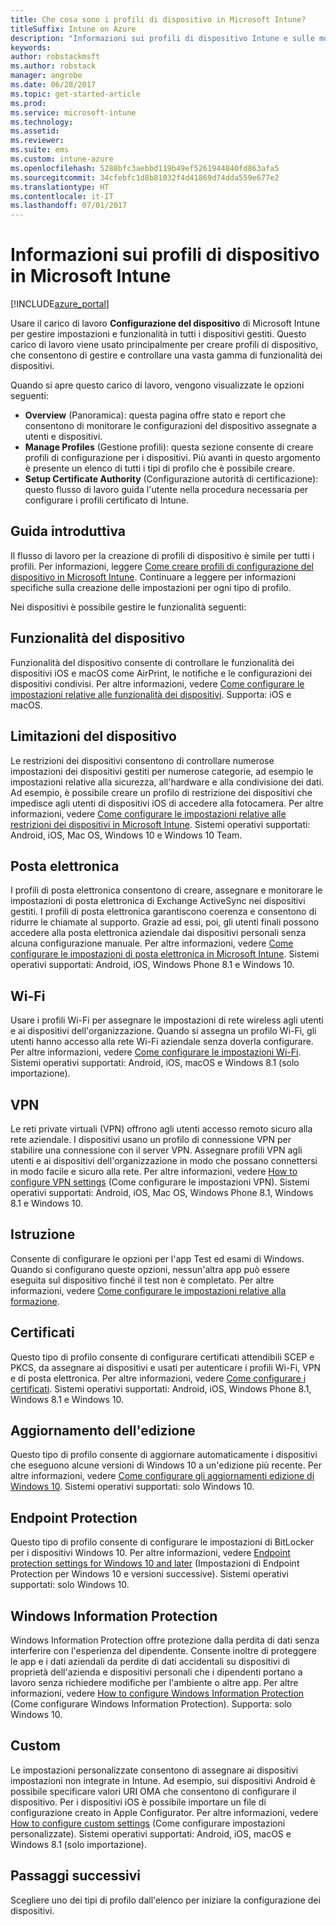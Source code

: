 ```yaml
---
title: Che cosa sono i profili di dispositivo in Microsoft Intune?
titleSuffix: Intune on Azure
description: "Informazioni sui profili di dispositivo Intune e sulle modalità di gestione e protezione dei dispositivi nell'azienda.\""
keywords: 
author: robstackmsft
ms.author: robstack
manager: angrobe
ms.date: 06/28/2017
ms.topic: get-started-article
ms.prod: 
ms.service: microsoft-intune
ms.technology: 
ms.assetid: 
ms.reviewer: 
ms.suite: ems
ms.custom: intune-azure
ms.openlocfilehash: 5288bfc3aebbd119b49ef5261944840fd863afa5
ms.sourcegitcommit: 34cfebfc1d8b81032f4d41869d74dda559e677e2
ms.translationtype: HT
ms.contentlocale: it-IT
ms.lasthandoff: 07/01/2017
---
```

# <a name="what-are-microsoft-intune-device-profiles"></a>Informazioni sui profili di dispositivo in Microsoft Intune

[!INCLUDE[azure_portal](./includes/azure_portal.md)]

Usare il carico di lavoro **Configurazione del dispositivo** di Microsoft Intune per gestire impostazioni e funzionalità in tutti i dispositivi gestiti. Questo carico di lavoro viene usato principalmente per creare profili di dispositivo, che consentono di gestire e controllare una vasta gamma di funzionalità dei dispositivi.

Quando si apre questo carico di lavoro, vengono visualizzate le opzioni seguenti:

- **Overview** (Panoramica): questa pagina offre stato e report che consentono di monitorare le configurazioni del dispositivo assegnate a utenti e dispositivi.
- **Manage Profiles** (Gestione profili): questa sezione consente di creare profili di configurazione per i dispositivi. Più avanti in questo argomento è presente un elenco di tutti i tipi di profilo che è possibile creare.
- **Setup Certificate Authority** (Configurazione autorità di certificazione): questo flusso di lavoro guida l'utente nella procedura necessaria per configurare i profili certificato di Intune.

## <a name="getting-started"></a>Guida introduttiva

Il flusso di lavoro per la creazione di profili di dispositivo è simile per tutti i profili. Per informazioni, leggere [Come creare profili di configurazione del dispositivo in Microsoft Intune](device-profile-create.md). Continuare a leggere per informazioni specifiche sulla creazione delle impostazioni per ogni tipo di profilo.

Nei dispositivi è possibile gestire le funzionalità seguenti:

## <a name="device-features"></a>Funzionalità del dispositivo

Funzionalità del dispositivo consente di controllare le funzionalità dei dispositivi iOS e macOS come AirPrint, le notifiche e le configurazioni dei dispositivi condivisi.
Per altre informazioni, vedere [Come configurare le impostazioni relative alle funzionalità dei dispositivi](device-features-configure.md). Supporta: iOS e macOS.

## <a name="device-restrictions"></a>Limitazioni del dispositivo
Le restrizioni dei dispositivi consentono di controllare numerose impostazioni dei dispositivi gestiti per numerose categorie, ad esempio le impostazioni relative alla sicurezza, all'hardware e alla condivisione dei dati. Ad esempio, è possibile creare un profilo di restrizione dei dispositivi che impedisce agli utenti di dispositivi iOS di accedere alla fotocamera.
Per altre informazioni, vedere [Come configurare le impostazioni relative alle restrizioni dei dispositivi in Microsoft Intune](device-restrictions-configure.md). Sistemi operativi supportati: Android, iOS, Mac OS, Windows 10 e Windows 10 Team.

## <a name="email"></a>Posta elettronica
I profili di posta elettronica consentono di creare, assegnare e monitorare le impostazioni di posta elettronica di Exchange ActiveSync nei dispositivi gestiti. I profili di posta elettronica garantiscono coerenza e consentono di ridurre le chiamate al supporto. Grazie ad essi, poi, gli utenti finali possono accedere alla posta elettronica aziendale dai dispositivi personali senza alcuna configurazione manuale.
Per altre informazioni, vedere [Come configurare le impostazioni di posta elettronica in Microsoft Intune](email-settings-configure.md). Sistemi operativi supportati: Android, iOS, Windows Phone 8.1 e Windows 10.

## <a name="wi-fi"></a>Wi-Fi
Usare i profili Wi-Fi per assegnare le impostazioni di rete wireless agli utenti e ai dispositivi dell'organizzazione. Quando si assegna un profilo Wi-Fi, gli utenti hanno accesso alla rete Wi-Fi aziendale senza doverla configurare.
Per altre informazioni, vedere [Come configurare le impostazioni Wi-Fi](wi-fi-settings-configure.md). Sistemi operativi supportati: Android, iOS, macOS e Windows 8.1 (solo importazione).

## <a name="vpn"></a>VPN
Le reti private virtuali (VPN) offrono agli utenti accesso remoto sicuro alla rete aziendale. I dispositivi usano un profilo di connessione VPN per stabilire una connessione con il server VPN. Assegnare profili VPN agli utenti e ai dispositivi dell'organizzazione in modo che possano connettersi in modo facile e sicuro alla rete.
Per altre informazioni, vedere [How to configure VPN settings](vpn-settings-configure.md) (Come configurare le impostazioni VPN).
Sistemi operativi supportati: Android, iOS, Mac OS, Windows Phone 8.1, Windows 8.1 e Windows 10.

## <a name="education"></a>Istruzione
Consente di configurare le opzioni per l'app Test ed esami di Windows. Quando si configurano queste opzioni, nessun'altra app può essere eseguita sul dispositivo finché il test non è completato.
Per altre informazioni, vedere [Come configurare le impostazioni relative alla formazione](education-settings-configure.md).

## <a name="certificates"></a>Certificati
Questo tipo di profilo consente di configurare certificati attendibili SCEP e PKCS, da assegnare ai dispositivi e usati per autenticare i profili Wi-Fi, VPN e di posta elettronica.
Per altre informazioni, vedere [Come configurare i certificati](certificates-configure.md). Sistemi operativi supportati: Android, iOS, Windows Phone 8.1, Windows 8.1 e Windows 10.

## <a name="edition-upgrade"></a>Aggiornamento dell'edizione
Questo tipo di profilo consente di aggiornare automaticamente i dispositivi che eseguono alcune versioni di Windows 10 a un'edizione più recente.
Per altre informazioni, vedere [Come configurare gli aggiornamenti edizione di Windows 10](edition-upgrade-configure-windows-10.md). Sistemi operativi supportati: solo Windows 10.

## <a name="endpoint-protection"></a>Endpoint Protection
Questo tipo di profilo consente di configurare le impostazioni di BitLocker per i dispositivi Windows 10.
Per altre informazioni, vedere [Endpoint protection settings for Windows 10 and later](endpoint-protection-windows-10.md) (Impostazioni di Endpoint Protection per Windows 10 e versioni successive). Sistemi operativi supportati: solo Windows 10.

## <a name="windows-information-protection"></a>Windows Information Protection
Windows Information Protection offre protezione dalla perdita di dati senza interferire con l'esperienza del dipendente. Consente inoltre di proteggere le app e i dati aziendali da perdite di dati accidentali su dispositivi di proprietà dell'azienda e dispositivi personali che i dipendenti portano a lavoro senza richiedere modifiche per l'ambiente o altre app.
Per altre informazioni, vedere [How to configure Windows Information Protection](windows-information-protection-configure.md) (Come configurare Windows Information Protection). Supporta: solo Windows 10.

## <a name="custom"></a>Custom
Le impostazioni personalizzate consentono di assegnare ai dispositivi impostazioni non integrate in Intune. Ad esempio, sui dispositivi Android è possibile specificare valori URI OMA che consentono di configurare il dispositivo. Per i dispositivi iOS è possibile importare un file di configurazione creato in Apple Configurator.
Per altre informazioni, vedere [How to configure custom settings](custom-settings-configure.md) (Come configurare impostazioni personalizzate). Sistemi operativi supportati: Android, iOS, macOS e Windows 8.1 (solo importazione).

## <a name="next-steps"></a>Passaggi successivi
Scegliere uno dei tipi di profilo dall'elenco per iniziare la configurazione dei dispositivi.
